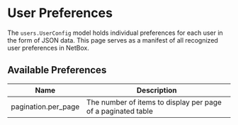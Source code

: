 # User Preferences

The `users.UserConfig` model holds individual preferences for each user in the form of JSON data. This page serves as a manifest of all recognized user preferences in NetBox.

## Available Preferences

| Name | Description |
| ---- | ----------- |
| pagination.per_page | The number of items to display per page of a paginated table |
